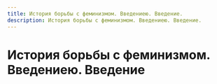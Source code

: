 ```yaml
---
title: История борьбы с феминизмом. Введениею. Введение.
description: История борьбы с феминизмом. Введениею. Введение.
---
```

# История борьбы с феминизмом. Введениею. Введение
